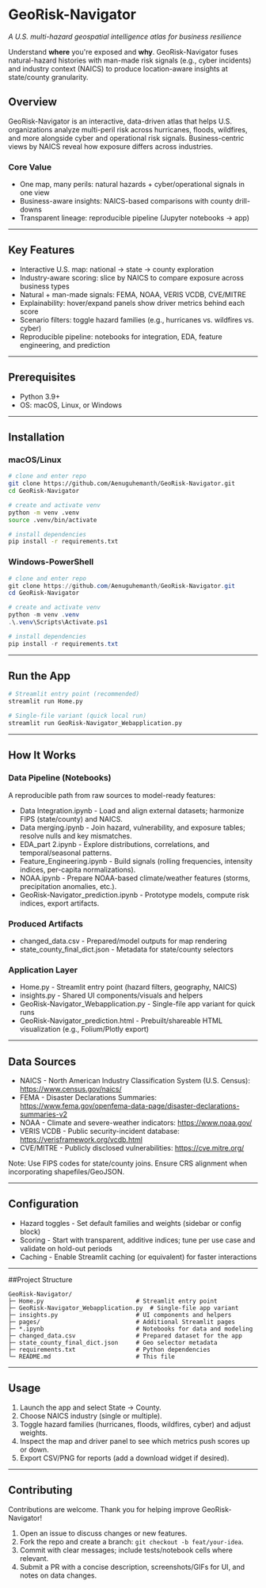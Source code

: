 # GeoRisk-Navigator
*A U.S. multi-hazard geospatial intelligence atlas for business resilience*

Understand **where** you're exposed and **why**. GeoRisk-Navigator fuses natural-hazard histories with man-made risk signals (e.g., cyber incidents) and industry context (NAICS) to produce location-aware insights at state/county granularity.



## Overview
GeoRisk-Navigator is an interactive, data-driven atlas that helps U.S. organizations analyze multi-peril risk across hurricanes, floods, wildfires, and more alongside cyber and operational risk signals. Business-centric views by NAICS reveal how exposure differs across industries.

### Core Value
- One map, many perils: natural hazards + cyber/operational signals in one view
- Business-aware insights: NAICS-based comparisons with county drill-downs
- Transparent lineage: reproducible pipeline (Jupyter notebooks -> app)

---

## Key Features
- Interactive U.S. map: national -> state -> county exploration
- Industry-aware scoring: slice by NAICS to compare exposure across business types
- Natural + man-made signals: FEMA, NOAA, VERIS VCDB, CVE/MITRE
- Explainability: hover/expand panels show driver metrics behind each score
- Scenario filters: toggle hazard families (e.g., hurricanes vs. wildfires vs. cyber)
- Reproducible pipeline: notebooks for integration, EDA, feature engineering, and prediction

---

## Prerequisites
- Python 3.9+
- OS: macOS, Linux, or Windows

---

## Installation

### macOS/Linux
```bash
# clone and enter repo
git clone https://github.com/Aenuguhemanth/GeoRisk-Navigator.git
cd GeoRisk-Navigator

# create and activate venv
python -m venv .venv
source .venv/bin/activate

# install dependencies
pip install -r requirements.txt
```

### Windows-PowerShell
```powershell
# clone and enter repo
git clone https://github.com/Aenuguhemanth/GeoRisk-Navigator.git
cd GeoRisk-Navigator

# create and activate venv
python -m venv .venv
.\.venv\Scripts\Activate.ps1

# install dependencies
pip install -r requirements.txt
```

---

## Run the App
```bash
# Streamlit entry point (recommended)
streamlit run Home.py
```

```bash
# Single-file variant (quick local run)
streamlit run GeoRisk-Navigator_Webapplication.py
```

---

## How It Works

### Data Pipeline (Notebooks)
A reproducible path from raw sources to model-ready features:

- Data Integration.ipynb - Load and align external datasets; harmonize FIPS (state/county) and NAICS.
- Data merging.ipynb - Join hazard, vulnerability, and exposure tables; resolve nulls and key mismatches.
- EDA_part 2.ipynb - Explore distributions, correlations, and temporal/seasonal patterns.
- Feature_Engineering.ipynb - Build signals (rolling frequencies, intensity indices, per-capita normalizations).
- NOAA.ipynb - Prepare NOAA-based climate/weather features (storms, precipitation anomalies, etc.).
- GeoRisk-Navigator_prediction.ipynb - Prototype models, compute risk indices, export artifacts.

### Produced Artifacts
- changed_data.csv - Prepared/model outputs for map rendering
- state_county_final_dict.json - Metadata for state/county selectors

### Application Layer
- Home.py - Streamlit entry point (hazard filters, geography, NAICS)
- insights.py - Shared UI components/visuals and helpers
- GeoRisk-Navigator_Webapplication.py - Single-file app variant for quick runs
- GeoRisk-Navigator_prediction.html - Prebuilt/shareable HTML visualization (e.g., Folium/Plotly export)

---

## Data Sources
- NAICS - North American Industry Classification System (U.S. Census): https://www.census.gov/naics/
- FEMA - Disaster Declarations Summaries: https://www.fema.gov/openfema-data-page/disaster-declarations-summaries-v2
- NOAA - Climate and severe-weather indicators: https://www.noaa.gov/
- VERIS VCDB - Public security-incident database: https://verisframework.org/vcdb.html
- CVE/MITRE - Publicly disclosed vulnerabilities: https://cve.mitre.org/

Note: Use FIPS codes for state/county joins. Ensure CRS alignment when incorporating shapefiles/GeoJSON.

---

## Configuration
- Hazard toggles - Set default families and weights (sidebar or config block)
- Scoring - Start with transparent, additive indices; tune per use case and validate on hold-out periods
- Caching - Enable Streamlit caching (or equivalent) for faster interactions

---
##Project Structure
```text
GeoRisk-Navigator/
├─ Home.py                          # Streamlit entry point
├─ GeoRisk-Navigator_Webapplication.py  # Single-file app variant
├─ insights.py                      # UI components and helpers
├─ pages/                           # Additional Streamlit pages
├─ *.ipynb                          # Notebooks for data and modeling
├─ changed_data.csv                 # Prepared dataset for the app
├─ state_county_final_dict.json     # Geo selector metadata
├─ requirements.txt                 # Python dependencies
└─ README.md                        # This file
```

---

## Usage
1. Launch the app and select State -> County.
2. Choose NAICS industry (single or multiple).
3. Toggle hazard families (hurricanes, floods, wildfires, cyber) and adjust weights.
4. Inspect the map and driver panel to see which metrics push scores up or down.
5. Export CSV/PNG for reports (add a download widget if desired).

---

## Contributing
Contributions are welcome. Thank you for helping improve GeoRisk-Navigator!

1. Open an issue to discuss changes or new features.
2. Fork the repo and create a branch: `git checkout -b feat/your-idea`.
3. Commit with clear messages; include tests/notebook cells where relevant.
4. Submit a PR with a concise description, screenshots/GIFs for UI, and notes on data changes.
```
